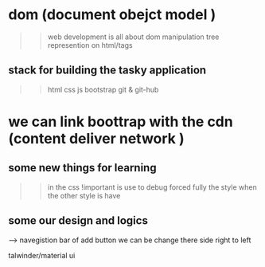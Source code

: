 # dom (document obejct model )
>> web development is all about dom manipulation
>>tree represention on html/tags

## stack for building the tasky application 
>> html
>> css
>> js
>> bootstrap
>> git & git-hub

# we can link boottrap with the cdn (content deliver network )
## some new things for learning 
>> in the css !important is use to debug forced fully the style when the other style is have 

## some our design and logics 
--> navegistion bar of add button we can be change there side right to left 

talwinder/material ui